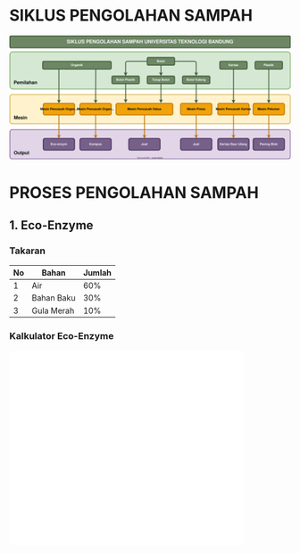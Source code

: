 # SIKLUS PENGOLAHAN SAMPAH

![](./img/siklus-sampah.svg)

# PROSES PENGOLAHAN SAMPAH

## 1. Eco-Enzyme

### Takaran

| No | Bahan      | Jumlah |
| -- | ---------- | ------ |
| 1  | Air        | 60%    |
| 2  | Bahan Baku | 30%    |
| 3  | Gula Merah | 10%    |

### Kalkulator Eco-Enzyme
<div>
    <iframe src="eco-enzyme.html" width="420" height="350" style="border:none; border-radius:12px;"></iframe>
</div>

